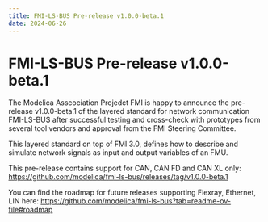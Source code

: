 ```yaml
---
title: FMI-LS-BUS Pre-release v1.0.0-beta.1
date: 2024-06-26
---
```


# FMI-LS-BUS Pre-release v1.0.0-beta.1

The Modelica Asscociation Projedct FMI is happy to announce the pre-release v1.0.0-beta.1 of the layered standard for network communication FMI-LS-BUS after successful testing and cross-check with prototypes from several tool vendors and approval from the FMI Steering Committee.

This layered standard on top of FMI 3.0, defines how to describe and simulate network signals as input and output variables of an FMU.

This pre-release contains support for CAN, CAN FD and CAN XL only: https://github.com/modelica/fmi-ls-bus/releases/tag/v1.0.0-beta.1

You can find the roadmap for future releases supporting Flexray, Ethernet, LIN here: https://github.com/modelica/fmi-ls-bus?tab=readme-ov-file#roadmap

